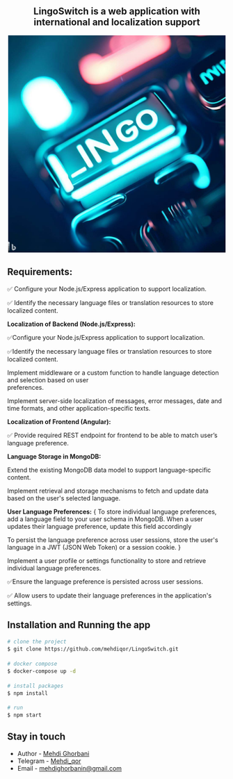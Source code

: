 <h2 align="center">LingoSwitch is a web application with international and localization support</h2>

<p align="center">
  <a target="blank"><img src="./image/LingoSwitch.jpeg" alt="LingoSwitch" width=500px/></a>
</p>

## Requirements:

✅ Configure your Node.js/Express application to support localization.

✅ Identify the necessary language files or translation resources to store localized content.

**Localization of Backend (Node.js/Express):**

✅Configure your Node.js/Express application to support localization.

✅Identify the necessary language files or translation resources to store localized content.

Implement middleware or a custom function to handle language detection and selection based on user  
preferences.

Implement server-side localization of messages, error messages, date and time formats, and other application-specific texts.

**Localization of Frontend (Angular):**

✅ Provide required REST endpoint for frontend to be able to match user’s language preference.

**Language Storage in MongoDB:**

Extend the existing MongoDB data model to support language-specific content.

Implement retrieval and storage mechanisms to fetch and update data based on the user's selected language.

**User Language Preferences:**
{
To store individual language preferences, add a language field to your user schema in MongoDB. When a user updates their language preference, update this field accordingly

To persist the language preference across user sessions, store the user's language in a JWT (JSON Web Token) or a session cookie.
}

Implement a user profile or settings functionality to store and retrieve individual language preferences.

✅Ensure the language preference is persisted across user sessions.

✅ Allow users to update their language preferences in the application's settings.

## Installation and Running the app

```bash
# clone the project
$ git clone https://github.com/mehdiqor/LingoSwitch.git

# docker compose
$ docker-compose up -d

# install packages
$ npm install

# run
$ npm start
```

## Stay in touch

- Author - [Mehdi Ghorbani](https://github.com/mehdiqor)
- Telegram - [Mehdi_qor](t.me/Mehdi_qor)
- Email - [mehdighorbanin@gmail.com](mailto:mehdighorbanin@gmail.com)
